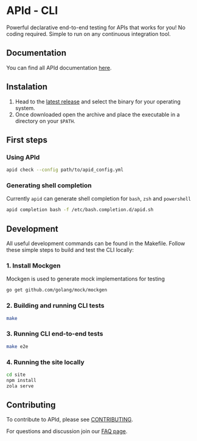 # APId - CLI

Powerful declarative end-to-end testing for APIs that works for you! No coding required. Simple to run on any continuous integration tool.

## Documentation
You can find all APId documentation [here](https://www.getapid.com/docs/).

## Instalation
1. Head to the [latest release](https://github.com/getapid/apid-cli/releases/latest) and select the binary for your operating system.
2. Once downloaded open the archive and place the executable in a directory on your `$PATH`.

## First steps

### Using APId
```bash
apid check --config path/to/apid_config.yml
```

### Generating shell completion
Currently `apid` can generate shell completion for `bash`, `zsh` and `powershell`
```bash
apid completion bash -f /etc/bash.completion.d/apid.sh
```

## Development
All useful development commands can be found in the Makefile. Follow these simple steps to build and test the CLI locally:

### 1. Install Mockgen
Mockgen is used to generate mock implementations for testing
```bash
go get github.com/golang/mock/mockgen
```

### 2. Building and running CLI tests
```bash
make
```

### 3. Running CLI end-to-end tests
```bash
make e2e
```

### 4. Running the site locally

```bash
cd site
npm install
zola serve
```

## Contributing
To contribute to APId, please see [CONTRIBUTING](CONTRIBUTING.md).

For questions and discussion join our [FAQ page](https://faq.getapid.com).
